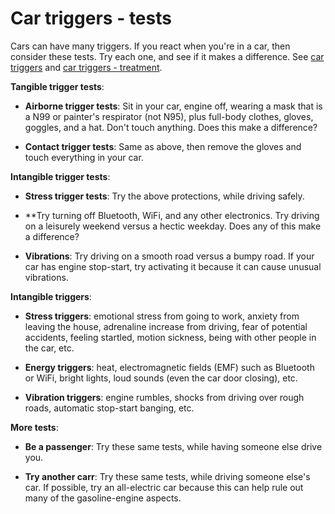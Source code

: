 # Car triggers - tests

Cars can have many triggers. If you react when you're in a car, then consider these tests. Try each one, and see if it makes a difference. See [car triggers](../car-triggers) and [car triggers - treatment](../car-triggers-treatments/).

**Tangible trigger tests**:

* **Airborne trigger tests**: Sit in your car, engine off, wearing a mask that is a N99 or painter's respirator (not N95), plus full-body  clothes, gloves, goggles, and a hat. Don't touch anything. Does this make a difference? 

* **Contact trigger tests**: Same as above, then remove the gloves and touch everything in your car.

**Intangible trigger tests**:

* **Stress trigger tests**: Try the above protections, while driving safely. 

* **Try turning off Bluetooth, WiFi, and any other electronics. Try driving on a leisurely weekend versus a hectic weekday. Does any of this make a difference?

* **Vibrations**: Try driving on a smooth road versus a bumpy road. If your car has engine stop-start, try activating it because it can cause unusual vibrations.

**Intangible triggers**:

* **Stress triggers**: emotional stress from going to work, anxiety from leaving the house, adrenaline increase from driving, fear of potential accidents, feeling startled, motion sickness, being with other people in the car, etc.
  
* **Energy triggers**: heat, electromagnetic fields (EMF) such as Bluetooth or WiFi, bright lights, loud sounds (even the car door closing), etc.

* **Vibration triggers**: engine rumbles, shocks from driving over rough roads, automatic stop-start banging, etc.

**More tests**:

* **Be a passenger**: Try these same tests, while having someone else drive you.

* **Try another carr**: Try these same tests, while driving someone else's car. If possible, try an all-electric car because this can help rule out many of the gasoline-engine aspects.
  